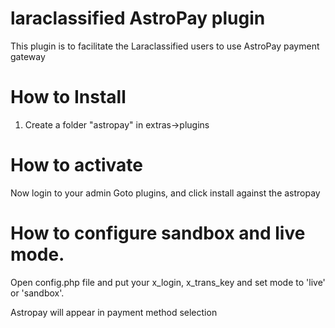 # laraclassified AstroPay plugin
This plugin is to facilitate the Laraclassified users to use AstroPay payment gateway

# How to Install
1. Create a folder "astropay" in extras->plugins

# How to activate
Now login to your admin
Goto plugins, and click install against the astropay

# How to configure sandbox and live mode.
Open config.php file and put your x_login, x_trans_key and set mode to 'live' or 'sandbox'.

Astropay will appear in payment method selection
